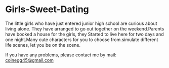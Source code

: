# Girls-Sweet-Dating

The little girls who have just entered junior high school are curious about living alone. They have arranged to go out together on the weekend.Parents have booked a house for the girls, they Started to live here for two days and one night.Many cute characters for you to choose from.simulate different life scenes, let you be on the scene.

If you have any problems, please contact me by mail: coinegg45@gmail.com
